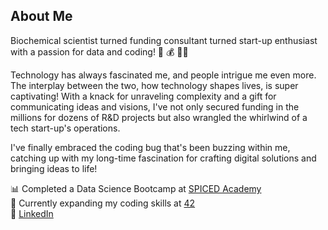 ## About Me

Biochemical scientist turned funding consultant turned start-up enthusiast with a passion for data and coding! 🧪 💰 🧑‍💻

Technology has always fascinated me, and people intrigue me even more. The interplay between the two, how technology shapes lives, is super captivating! With a knack for unraveling complexity and a gift for communicating ideas and visions, I've not only secured funding in the millions for dozens of R&D projects but also wrangled the whirlwind of a tech start-up's operations.

I've finally embraced the coding bug that's been buzzing within me, catching up with my long-time fascination for crafting digital solutions and bringing ideas to life!

📊 Completed a Data Science Bootcamp at [SPICED Academy](https://www.spiced-academy.com/en)   
🎯 Currently expanding my coding skills at [42](https://42berlin.de/)  
💼 [LinkedIn](https://www.linkedin.com/in/alex-o-schenk/)  
